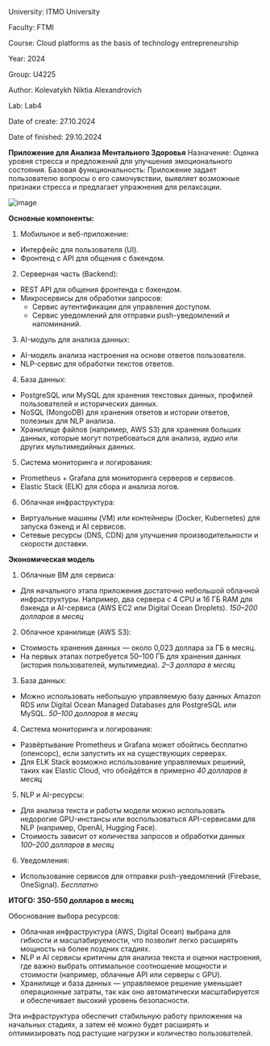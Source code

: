 University: ITMO University

Faculty: FTMI

Course: Cloud platforms as the basis of technology entrepreneurship

Year: 2024

Group: U4225

Author: Kolevatykh Niktia Alexandrovich

Lab: Lab4

Date of create: 27.10.2024

Date of finished: 29.10.2024

**Приложение для Анализа Ментального Здоровья**
Назначение: Оценка уровня стресса и предложений для улучшения эмоционального состояния.
Базовая функциональность: Приложение задает пользователю вопросы о его самочувствии, выявляет возможные признаки стресса и предлагает упражнения для релаксации.

![image](https://github.com/user-attachments/assets/f34a6b0a-8d4a-4ec3-aef2-3df8066312df)

**Основные компоненты:**
1. Мобильное и веб-приложение:
- Интерфейс для пользователя (UI).
- Фронтенд с API для общения с бэкендом.

2. Серверная часть (Backend):
- REST API для общения фронтенда с бэкендом.
- Микросервисы для обработки запросов:
   - Сервис аутентификации для управления доступом.
   - Сервис уведомлений для отправки push-уведомлений и напоминаний.

3. AI-модуль для анализа данных:
- AI-модель анализа настроения на основе ответов пользователя.
- NLP-сервис для обработки текстов ответов.

4. База данных:
- PostgreSQL или MySQL для хранения текстовых данных, профилей пользователей и исторических данных.
- NoSQL (MongoDB) для хранения ответов и истории ответов, полезных для NLP анализа.
- Хранилище файлов (например, AWS S3) для хранения больших данных, которые могут потребоваться для анализа, аудио или других мультимедийных данных.

5. Система мониторинга и логирования:
- Prometheus + Grafana для мониторинга серверов и сервисов.
- Elastic Stack (ELK) для сбора и анализа логов.

6. Облачная инфраструктура:
- Виртуальные машины (VM) или контейнеры (Docker, Kubernetes) для запуска бэкенд и AI сервисов.
- Сетевые ресурсы (DNS, CDN) для улучшения производительности и скорости доставки.

**Экономическая модель**
1. Облачные ВМ для сервиса:
- Для начального этапа приложения достаточно небольшой облачной инфраструктуры. Например, два сервера с 4 CPU и 16 ГБ RAM для бэкенда и AI-сервиса (AWS EC2 или Digital Ocean Droplets).
*150–200 долларов в месяц*

2. Облачное хранилище (AWS S3):
- Стоимость хранения данных — около 0,023 доллара за ГБ в месяц.
- На первых этапах потребуется 50–100 ГБ для хранения данных (история пользователей, мультимедиа).
*2–3 доллара в месяц*

3. База данных:
- Можно использовать небольшую управляемую базу данных Amazon RDS или Digital Ocean Managed Databases для PostgreSQL или MySQL.
*50–100 долларов в месяц*

4. Система мониторинга и логирования:
- Развёртывание Prometheus и Grafana может обойтись бесплатно (опенсорс), если запустить их на существующих серверах.
- Для ELK Stack возможно использование управляемых решений, таких как Elastic Cloud, что обойдётся в примерно
*40 долларов в месяц*

5. NLP и AI-ресурсы:
- Для анализа текста и работы модели можно использовать недорогие GPU-инстансы или воспользоваться API-сервисами для NLP (например, OpenAI, Hugging Face).
- Стоимость зависит от количества запросов и обработки данных
*100–200 долларов в месяц*

6. Уведомления:
- Использование сервисов для отправки push-уведомлений (Firebase, OneSignal).
*Бесплатно*

**ИТОГО: 350-550 долларов в месяц**

Обоснование выбора ресурсов:
- Облачная инфраструктура (AWS, Digital Ocean) выбрана для гибкости и масштабируемости, что позволит легко расширять мощность на более поздних стадиях.
- NLP и AI сервисы критичны для анализа текста и оценки настроения, где важно выбрать оптимальное соотношение мощности и стоимости (например, облачные API или серверы с GPU).
- Хранилище и база данных — управляемое решение уменьшает операционные затраты, так как оно автоматически масштабируется и обеспечивает высокий уровень безопасности.

Эта инфраструктура обеспечит стабильную работу приложения на начальных стадиях, а затем её можно будет расширять и оптимизировать под растущие нагрузки и количество пользователей.
